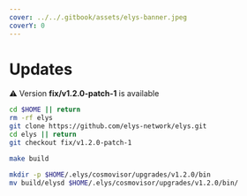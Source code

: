 ```yaml
---
cover: ../../.gitbook/assets/elys-banner.jpeg
coverY: 0
---
```


# Updates

⚠️ Version **fix/v1.2.0-patch-1** is available

```bash
cd $HOME || return
rm -rf elys
git clone https://github.com/elys-network/elys.git
cd elys || return
git checkout fix/v1.2.0-patch-1

make build

mkdir -p $HOME/.elys/cosmovisor/upgrades/v1.2.0/bin
mv build/elysd $HOME/.elys/cosmovisor/upgrades/v1.2.0/bin/
```
